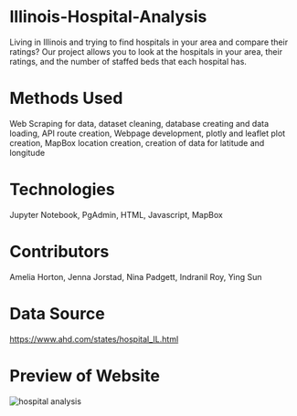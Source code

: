 # Illinois-Hospital-Analysis
Living in Illinois and trying to find hospitals in your area and compare their ratings? Our project allows you to look at the hospitals in your area, their ratings, and the number of staffed beds that each hospital has.

# Methods Used
Web Scraping for data, dataset cleaning, database creating and data loading, API route creation, Webpage development, plotly and leaflet plot creation, MapBox location creation, creation of data for latitude and longitude

# Technologies
Jupyter Notebook, PgAdmin, HTML, Javascript, MapBox

# Contributors
Amelia Horton, Jenna Jorstad, Nina Padgett, Indranil Roy, Ying Sun

# Data Source
https://www.ahd.com/states/hospital_IL.html

# Preview of Website
![hospital analysis](https://user-images.githubusercontent.com/99835613/177412647-d8f2cbe7-256a-4ba1-90cb-ca2d888cd312.png)

